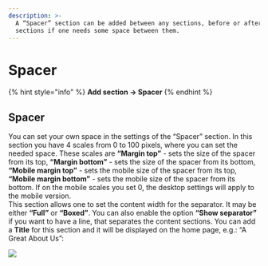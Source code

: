 ```yaml
---
description: >-
  A “Spacer” section can be added between any sections, before or after the
  sections if one needs some space between them.
---
```


# Spacer

{% hint style="info" %}
**Add section -> Spacer**
{% endhint %}

## Spacer

&#x20;You can set your own space in the settings of the “Spacer” section. In this section you have 4 scales from 0 to 100 pixels, where you can set the needed space. These scales are **“Margin top”** - sets the size of the spacer from its top, **“Margin bottom”** - sets the size of the spacer from its bottom, **“Mobile margin top”** - sets the mobile size of the spacer from its top, **“Mobile margin bottom”** - sets the mobile size of the spacer from its bottom. If on the mobile scales you set 0, the desktop settings will apply to the mobile version.\
&#x20;This section allows one to set the content width for the separator. It may be either **“Full”** or **“Boxed”**. You can also enable the option **“Show separator”** if you want to have a line, that separates the content sections. You can add a **Title** for this section and it will be displayed on the home page, e.g.: “A Great About Us”:

![](<../.gitbook/assets/Screenshot\_11 (1).png>)
